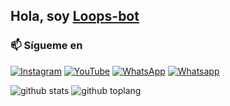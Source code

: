 ## Hola, soy [Loops-bot](https://www.instagram.com/fg98._)


### 📫 Sígueme en
<a href="https://www.instagram.com/loopsbot_r98._" target="_blank"><img src="https://img.shields.io/badge/Instagram-%23E4405F.svg?&style=flat-square&logo=instagram&logoColor=white" alt="Instagram"></a>
<a href="https://m.youtube.com/channel/UCnY46Qqya_HMcsUuoP8O0Yg" target="_blank"><img src="https://img.shields.io/badge/YouTube-%231877F2.svg?&style=flat-square&logo=YouTube&logoColor=white" alt="YouTube"></a>
<a href="https://wa.me/50494939792" target="_blank"><img src="https://img.shields.io/badge/Whatsapp-%808080.svg?&style=flat-square&logo=Whatsapp&logoColor=white" alt="WhatsApp"></a>
<a href="https://chat.whatsapp.com/FBt84FrXGG51wQul7vT8Gc" target="_blank"><img src="https://img.shields.io/badge/Grupo-%808080.svg?&style=flat-square&logo=whatsapp&logoColor=white" alt="Whatsapp"></a>

![github stats](https://github-readme-stats.vercel.app/api?username=Loops-bot&show_icons=true&theme=chartreuse-dark)
![github toplang](https://github-readme-stats.vercel.app/api/top-langs/?username=Loops-bot&layout=compact&theme=chartreuse-dark)
